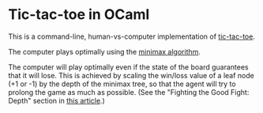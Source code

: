 # Tic-tac-toe in OCaml

This is a command-line, human-vs-computer implementation of [tic-tac-toe](https://en.wikipedia.org/wiki/Tic-tac-toe).

The computer plays optimally using the [minimax algorithm](https://en.wikipedia.org/wiki/Minimax).

The computer will play optimally even if the state of the board guarantees that it will lose.
This is achieved by scaling the win/loss value of a leaf node (+1 or -1) by the depth of the minimax tree,
so that the agent will try to prolong the game as much as possible.
(See the "Fighting the Good Fight: Depth" section in [this article](http://neverstopbuilding.com/minimax).)
